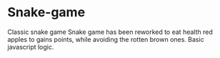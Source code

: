 # Snake-game
Classic snake game 
Snake game has been reworked to eat health red apples to gains points, while avoiding the rotten brown ones.
Basic javascript logic.
